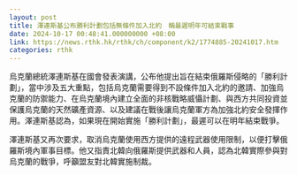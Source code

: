```yaml
---
layout: post
title: 澤連斯基公布勝利計劃包括無條件加入北約　稱最遲明年可結束戰事
date: 2024-10-17 00:48:41.000000000 +08:00
link: https://news.rthk.hk/rthk/ch/component/k2/1774885-20241017.htm
categories: rthk
---
```


烏克蘭總統澤連斯基在國會發表演講，公布他提出旨在結束俄羅斯侵略的「勝利計劃」，當中涉及五大重點，包括烏克蘭需要得到不設條件加入北約的邀請、加強烏克蘭的防禦能力、在烏克蘭境內建立全面的非核戰略威懾計劃、與西方共同投資並保護烏克蘭的天然礦產資源、以及建議在戰後讓烏克蘭軍方為加強北約安全發揮作用。澤連斯基認為，如果現在開始實施「勝利計劃」，最遲可以在明年結束戰爭。

澤連斯基又再次要求，取消烏克蘭使用西方提供的遠程武器使用限制，以便打擊俄羅斯境內軍事目標。他又指責北韓向俄羅斯提供武器和人員，認為北韓實際參與對烏克蘭的戰爭，呼籲盟友對北韓實施制裁。
